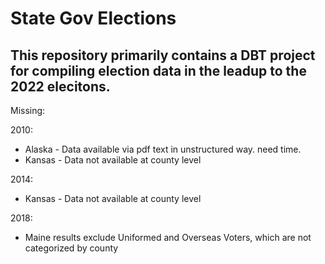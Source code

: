 # State Gov Elections

## This repository primarily contains a DBT project for compiling election data in the leadup to the 2022 elecitons.

Missing:

2010:
- Alaska - Data available via pdf text in unstructured way. need time.
- Kansas - Data not available at county level

2014:
- Kansas - Data not available at county level

2018:
- Maine results exclude Uniformed and Overseas Voters, which are not categorized by county
